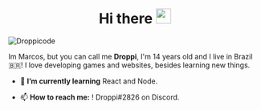 <h1 align="center">Hi there <img src="https://raw.githubusercontent.com/kaueMarques/kaueMarques/master/hi.gif" width="30px"></h1>

<p align="left"> <img src="https://komarev.com/ghpvc/?username=droppicode" alt="Droppicode" /> </p>

Im Marcos, but you can call me **Droppi**, I'm 14 years old and I live in Brazil 🇧🇷! I love developing games and websites, besides learning new things.

- 🌱 **I’m currently learning** React and Node.

- 📫 **How to reach me:** ! Droppi#2826 on Discord.


<p align="center">
<img src="https://github-readme-stats.vercel.app/api?username=droppicode&show_icons=true" alt=""/> 
<img src="https://github-readme-stats.vercel.app/api/top-langs/?username=droppicode&layout=compact&theme=radical" alt=""/>
</p>
